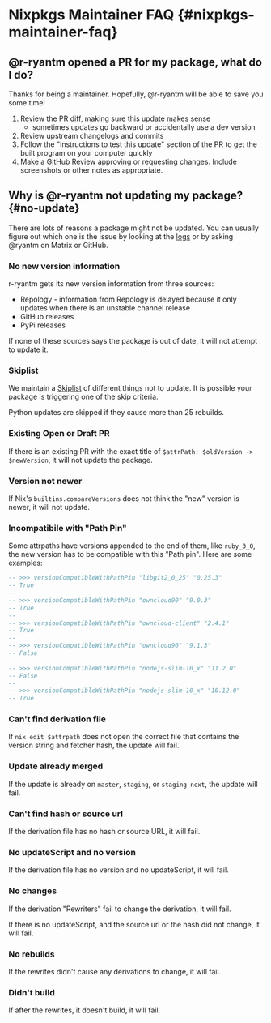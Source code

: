 # Nixpkgs Maintainer FAQ {#nixpkgs-maintainer-faq}

## @r-ryantm opened a PR for my package, what do I do?

Thanks for being a maintainer. Hopefully, @r-ryantm will be able to save you some time!

1. Review the PR diff, making sure this update makes sense
   - sometimes updates go backward or accidentally use a dev version
2. Review upstream changelogs and commits
3. Follow the "Instructions to test this update" section of the PR to get the built program on your computer quickly
4. Make a GitHub Review approving or requesting changes. Include screenshots or other notes as appropriate.

## Why is @r-ryantm not updating my package? {#no-update}

There are lots of reasons a package might not be updated. You can usually figure out which one is the issue by looking at the [logs](https://r.ryantm.com/log/) or by asking @ryantm on Matrix or GitHub.

### No new version information

r-ryantm gets its new version information from three sources:

* Repology - information from Repology is delayed because it only updates when there is an unstable channel release
* GitHub releases
* PyPi releases

If none of these sources says the package is out of date, it will not attempt to update it.

### Skiplist

We maintain a [Skiplist](https://github.com/ryantm/nixpkgs-update/blob/main/src/Skiplist.hs) of different things not to update. It is possible your package is triggering one of the skip criteria.

Python updates are skipped if they cause more than 25 rebuilds.

### Existing Open or Draft PR

If there is an existing PR with the exact title of `$attrPath: $oldVersion -> $newVersion`, it will not update the package.

### Version not newer

If Nix's `builtins.compareVersions` does not think the "new" version is newer, it will not update.

### Incompatibile with "Path Pin"

Some attrpaths have versions appended to the end of them, like `ruby_3_0`, the new version has to be compatible with this "Path pin". Here are some examples:

```Haskell
-- >>> versionCompatibleWithPathPin "libgit2_0_25" "0.25.3"
-- True
--
-- >>> versionCompatibleWithPathPin "owncloud90" "9.0.3"
-- True
--
-- >>> versionCompatibleWithPathPin "owncloud-client" "2.4.1"
-- True
--
-- >>> versionCompatibleWithPathPin "owncloud90" "9.1.3"
-- False
--
-- >>> versionCompatibleWithPathPin "nodejs-slim-10_x" "11.2.0"
-- False
--
-- >>> versionCompatibleWithPathPin "nodejs-slim-10_x" "10.12.0"
-- True
```

### Can't find derivation file

If `nix edit $attrpath` does not open the correct file that contains the version string and fetcher hash, the update will fail.

### Update already merged

If the update is already on `master`, `staging`, or `staging-next`, the update will fail.

### Can't find hash or source url

If the derivation file has no hash or source URL, it will fail.

### No updateScript and no version

If the derivation file has no version and no updateScript, it will fail.

### No changes

If the derivation "Rewriters" fail to change the derivation, it will fail.

If there is no updateScript, and the source url or the hash did not change, it will fail.

### No rebuilds

If the rewrites didn't cause any derivations to change, it will fail.

### Didn't build

If after the rewrites, it doesn't build, it will fail.
